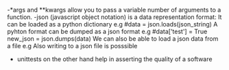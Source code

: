 -*args and **kwargs allow you to pass a variable number of arguments to a function.
-json (javascript object notation) is a data representation format:
	It can be loaded as a python dictionary e.g #data = json.loads(json_string)
	A pyhton format can be dumped as a json format e.g #data['test'] = True
							    new_json = json.dumps(data)
	We can also be able to load a json data from a file e.g
	Also writing to a json file is posssible
- unittests on the other hand help in asserting the quality of a software
